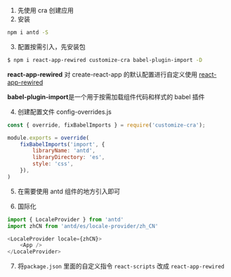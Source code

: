 1. 先使用 cra 创建应用
2. 安装

```bash
npm i antd -S
```

3. 配置按需引入，先安装包

```bash
$ npm i react-app-rewired customize-cra babel-plugin-import -D
```

 **react-app-rewired** 对 create-react-app 的默认配置进行自定义使用 [react-app-rewired](https://github.com/timarney/react-app-rewired)

**babel-plugin-import**是一个用于按需加载组件代码和样式的 babel 插件

4. 创建配置文件 config-overrides.js

```js
const { override, fixBabelImports } = require('customize-cra');

module.exports = override(
    fixBabelImports('import', {
        libraryName: 'antd',
        libraryDirectory: 'es',
        style: 'css',
    }),
)
```

5. 在需要使用 antd 组件的地方引入即可

6. 国际化

```js
import { LocaleProvider } from 'antd'
import zhCN from 'antd/es/locale-provider/zh_CN'

<LocaleProvider locale={zhCN}>
    <App />
</LocaleProvider>
```

7. 将`package.json` 里面的自定义指令 `react-scripts` 改成 `react-app-rewired`

